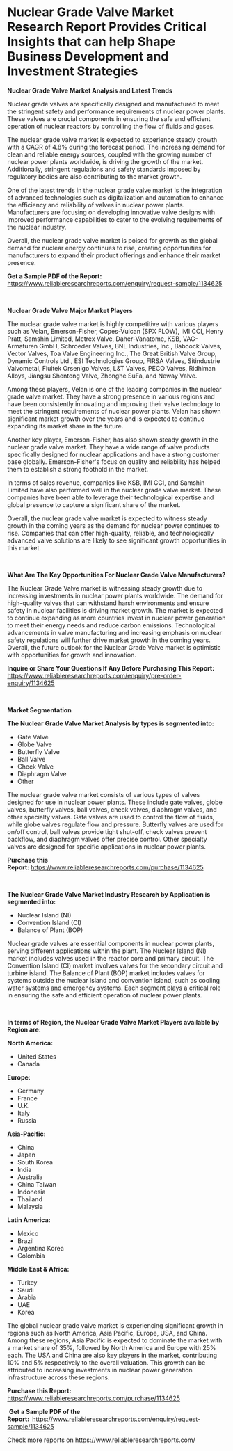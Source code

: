 <p><h1>Nuclear Grade Valve Market Research Report Provides Critical Insights that can help Shape Business Development and Investment Strategies</h1></p><p><strong>Nuclear Grade Valve Market Analysis and Latest Trends</strong></p>
<p><p>Nuclear grade valves are specifically designed and manufactured to meet the stringent safety and performance requirements of nuclear power plants. These valves are crucial components in ensuring the safe and efficient operation of nuclear reactors by controlling the flow of fluids and gases.</p><p>The nuclear grade valve market is expected to experience steady growth with a CAGR of 4.8% during the forecast period. The increasing demand for clean and reliable energy sources, coupled with the growing number of nuclear power plants worldwide, is driving the growth of the market. Additionally, stringent regulations and safety standards imposed by regulatory bodies are also contributing to the market growth.</p><p>One of the latest trends in the nuclear grade valve market is the integration of advanced technologies such as digitalization and automation to enhance the efficiency and reliability of valves in nuclear power plants. Manufacturers are focusing on developing innovative valve designs with improved performance capabilities to cater to the evolving requirements of the nuclear industry.</p><p>Overall, the nuclear grade valve market is poised for growth as the global demand for nuclear energy continues to rise, creating opportunities for manufacturers to expand their product offerings and enhance their market presence.</p></p>
<p><strong>Get a Sample PDF of the Report:&nbsp;</strong> <a href="https://www.reliableresearchreports.com/enquiry/request-sample/1134625">https://www.reliableresearchreports.com/enquiry/request-sample/1134625</a></p>
<p>&nbsp;</p>
<p><strong>Nuclear Grade Valve Major Market Players</strong></p>
<p><p>The nuclear grade valve market is highly competitive with various players such as Velan, Emerson-Fisher, Copes-Vulcan (SPX FLOW), IMI CCI, Henry Pratt, Samshin Limited, Metrex Valve, Daher-Vanatome, KSB, VAG-Armaturen GmbH, Schroeder Valves, BNL Industries, Inc., Babcock Valves, Vector Valves, Toa Valve Engineering Inc., The Great British Valve Group, Dynamic Controls Ltd., ESI Technologies Group, FIRSA Valves, Sitindustrie Valvometal, Fluitek Orsenigo Valves, L&T Valves, PECO Valves, Ridhiman Alloys, Jiangsu Shentong Valve, Zhonghe SuFa, and Neway Valve.</p><p>Among these players, Velan is one of the leading companies in the nuclear grade valve market. They have a strong presence in various regions and have been consistently innovating and improving their valve technology to meet the stringent requirements of nuclear power plants. Velan has shown significant market growth over the years and is expected to continue expanding its market share in the future.</p><p>Another key player, Emerson-Fisher, has also shown steady growth in the nuclear grade valve market. They have a wide range of valve products specifically designed for nuclear applications and have a strong customer base globally. Emerson-Fisher's focus on quality and reliability has helped them to establish a strong foothold in the market.</p><p>In terms of sales revenue, companies like KSB, IMI CCI, and Samshin Limited have also performed well in the nuclear grade valve market. These companies have been able to leverage their technological expertise and global presence to capture a significant share of the market.</p><p>Overall, the nuclear grade valve market is expected to witness steady growth in the coming years as the demand for nuclear power continues to rise. Companies that can offer high-quality, reliable, and technologically advanced valve solutions are likely to see significant growth opportunities in this market.</p></p>
<p>&nbsp;</p>
<p><strong>What Are The Key Opportunities For Nuclear Grade Valve Manufacturers?</strong></p>
<p><p>The Nuclear Grade Valve market is witnessing steady growth due to increasing investments in nuclear power plants worldwide. The demand for high-quality valves that can withstand harsh environments and ensure safety in nuclear facilities is driving market growth. The market is expected to continue expanding as more countries invest in nuclear power generation to meet their energy needs and reduce carbon emissions. Technological advancements in valve manufacturing and increasing emphasis on nuclear safety regulations will further drive market growth in the coming years. Overall, the future outlook for the Nuclear Grade Valve market is optimistic with opportunities for growth and innovation.</p></p>
<p><strong>Inquire or Share Your Questions If Any Before Purchasing This Report:</strong> <a href="https://www.reliableresearchreports.com/enquiry/pre-order-enquiry/1134625">https://www.reliableresearchreports.com/enquiry/pre-order-enquiry/1134625</a></p>
<p>&nbsp;</p>
<p><strong>Market Segmentation</strong></p>
<p><strong>The Nuclear Grade Valve Market Analysis by types is segmented into:</strong></p>
<p><ul><li>Gate Valve</li><li>Globe Valve</li><li>Butterfly Valve</li><li>Ball Valve</li><li>Check Valve</li><li>Diaphragm Valve</li><li>Other</li></ul></p>
<p><p>The nuclear grade valve market consists of various types of valves designed for use in nuclear power plants. These include gate valves, globe valves, butterfly valves, ball valves, check valves, diaphragm valves, and other specialty valves. Gate valves are used to control the flow of fluids, while globe valves regulate flow and pressure. Butterfly valves are used for on/off control, ball valves provide tight shut-off, check valves prevent backflow, and diaphragm valves offer precise control. Other specialty valves are designed for specific applications in nuclear power plants.</p></p>
<p><strong>Purchase this Report:&nbsp;</strong><a href="https://www.reliableresearchreports.com/purchase/1134625">https://www.reliableresearchreports.com/purchase/1134625</a></p>
<p>&nbsp;</p>
<p><strong>The Nuclear Grade Valve Market Industry Research by Application is segmented into:</strong></p>
<p><ul><li>Nuclear Island (NI)</li><li>Convention Island (CI)</li><li>Balance of Plant (BOP)</li></ul></p>
<p><p>Nuclear grade valves are essential components in nuclear power plants, serving different applications within the plant. The Nuclear Island (NI) market includes valves used in the reactor core and primary circuit. The Convention Island (CI) market involves valves for the secondary circuit and turbine island. The Balance of Plant (BOP) market includes valves for systems outside the nuclear island and convention island, such as cooling water systems and emergency systems. Each segment plays a critical role in ensuring the safe and efficient operation of nuclear power plants.</p></p>
<p>&nbsp;</p>
<p><strong>In terms of Region, the Nuclear Grade Valve Market Players available by Region are:</strong></p>
<p>
    <p> <strong> North America: </strong>
        <ul>
            <li>United States</li>
            <li>Canada</li>
        </ul>
        </p> 
    <p> <strong> Europe: </strong>
        <ul>
            <li>Germany</li>
            <li>France</li>
            <li>U.K.</li>
            <li>Italy</li>
            <li>Russia</li>
        </ul>
        </p> 
    <p> <strong> Asia-Pacific: </strong>
        <ul>
            <li>China</li>
            <li>Japan</li>
            <li>South Korea</li>
            <li>India</li>
            <li>Australia</li>
            <li>China Taiwan</li>
            <li>Indonesia</li>
            <li>Thailand</li>
            <li>Malaysia</li>
        </ul>
        </p> 
    <p> <strong> Latin America: </strong>
        <ul>
            <li>Mexico</li>
            <li>Brazil</li>
            <li>Argentina Korea</li>
            <li>Colombia</li>
        </ul>
        </p> 
    <p> <strong> Middle East & Africa: </strong>
        <ul>
            <li>Turkey</li>
            <li>Saudi</li>
            <li>Arabia</li>
            <li>UAE</li>
            <li>Korea</li>
        </ul>
    </p>
    </p>
<p><p>The global nuclear grade valve market is experiencing significant growth in regions such as North America, Asia Pacific, Europe, USA, and China. Among these regions, Asia Pacific is expected to dominate the market with a market share of 35%, followed by North America and Europe with 25% each. The USA and China are also key players in the market, contributing 10% and 5% respectively to the overall valuation. This growth can be attributed to increasing investments in nuclear power generation infrastructure across these regions.</p></p>
<p><strong>Purchase this Report: </strong><a href="https://www.reliableresearchreports.com/purchase/1134625">https://www.reliableresearchreports.com/purchase/1134625</a></p>
<p>&nbsp;<strong>Get a Sample PDF of the Report:&nbsp;&nbsp;</strong><a href="https://www.reliableresearchreports.com/enquiry/request-sample/1134625">https://www.reliableresearchreports.com/enquiry/request-sample/1134625</a></p>
<p><strong></strong></p>
<p>Check more reports on https://www.reliableresearchreports.com/</p>